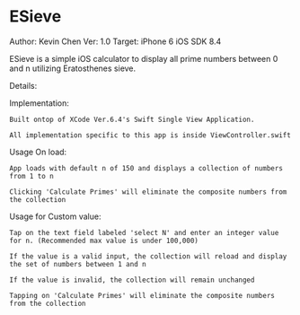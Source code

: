 # ESieve
Author: Kevin Chen
Ver: 1.0
Target: iPhone 6
iOS SDK 8.4

ESieve is a simple iOS calculator to display all prime numbers between 0 and n utilizing Eratosthenes sieve.



Details:

  Implementation:
  
    Built ontop of XCode Ver.6.4's Swift Single View Application. 
  
    All implementation specific to this app is inside ViewController.swift

  Usage On load:
    
    App loads with default n of 150 and displays a collection of numbers from 1 to n
    
    Clicking 'Calculate Primes' will eliminate the composite numbers from the collection
  
  Usage for Custom value:
    
    Tap on the text field labeled 'select N' and enter an integer value for n. (Recommended max value is under 100,000)
    
    If the value is a valid input, the collection will reload and display the set of numbers between 1 and n
    
    If the value is invalid, the collection will remain unchanged
    
    Tapping on 'Calculate Primes' will eliminate the composite numbers from the collection
    

